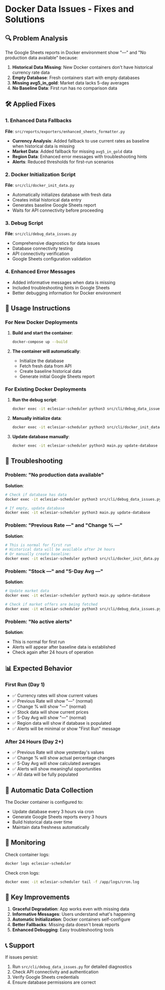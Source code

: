 # Docker Data Issues - Fixes and Solutions

## 🔍 Problem Analysis

The Google Sheets reports in Docker environment show "—" and "No production data available" because:

1. **Historical Data Missing**: New Docker containers don't have historical currency rate data
2. **Empty Database**: Fresh containers start with empty databases
3. **Missing avg5_in_gold**: Market data lacks 5-day averages
4. **No Baseline Data**: First run has no comparison data

## 🛠️ Applied Fixes

### 1. Enhanced Data Fallbacks

**File**: `src/reports/exporters/enhanced_sheets_formatter.py`

- **Currency Analysis**: Added fallback to use current rates as baseline when historical data is missing
- **Market Data**: Added fallback for missing `avg5_in_gold` data
- **Region Data**: Enhanced error messages with troubleshooting hints
- **Alerts**: Reduced thresholds for first-run scenarios

### 2. Docker Initialization Script

**File**: `src/cli/docker_init_data.py`

- Automatically initializes database with fresh data
- Creates initial historical data entry
- Generates baseline Google Sheets report
- Waits for API connectivity before proceeding

### 3. Debug Script

**File**: `src/cli/debug_data_issues.py`

- Comprehensive diagnostics for data issues
- Database connectivity testing
- API connectivity verification
- Google Sheets configuration validation

### 4. Enhanced Error Messages

- Added informative messages when data is missing
- Included troubleshooting hints in Google Sheets
- Better debugging information for Docker environment

## 🚀 Usage Instructions

### For New Docker Deployments

1. **Build and start the container**:
   ```bash
   docker-compose up --build
   ```

2. **The container will automatically**:
   - Initialize the database
   - Fetch fresh data from API
   - Create baseline historical data
   - Generate initial Google Sheets report

### For Existing Docker Deployments

1. **Run the debug script**:
   ```bash
   docker exec -it eclesiar-scheduler python3 src/cli/debug_data_issues.py
   ```

2. **Manually initialize data**:
   ```bash
   docker exec -it eclesiar-scheduler python3 src/cli/docker_init_data.py
   ```

3. **Update database manually**:
   ```bash
   docker exec -it eclesiar-scheduler python3 main.py update-database
   ```

## 🔧 Troubleshooting

### Problem: "No production data available"

**Solution**:
```bash
# Check if database has data
docker exec -it eclesiar-scheduler python3 src/cli/debug_data_issues.py

# If empty, update database
docker exec -it eclesiar-scheduler python3 main.py update-database
```

### Problem: "Previous Rate —" and "Change % —"

**Solution**:
```bash
# This is normal for first run
# Historical data will be available after 24 hours
# Or manually create baseline:
docker exec -it eclesiar-scheduler python3 src/cli/docker_init_data.py
```

### Problem: "Stock —" and "5-Day Avg —"

**Solution**:
```bash
# Update market data
docker exec -it eclesiar-scheduler python3 main.py update-database

# Check if market offers are being fetched
docker exec -it eclesiar-scheduler python3 src/cli/debug_data_issues.py
```

### Problem: "No active alerts"

**Solution**:
- This is normal for first run
- Alerts will appear after baseline data is established
- Check again after 24 hours of operation

## 📊 Expected Behavior

### First Run (Day 1)
- ✅ Currency rates will show current values
- ✅ Previous Rate will show "—" (normal)
- ✅ Change % will show "—" (normal)
- ✅ Stock data will show current prices
- ✅ 5-Day Avg will show "—" (normal)
- ✅ Region data will show if database is populated
- ✅ Alerts will be minimal or show "First Run" message

### After 24 Hours (Day 2+)
- ✅ Previous Rate will show yesterday's values
- ✅ Change % will show actual percentage changes
- ✅ 5-Day Avg will show calculated averages
- ✅ Alerts will show meaningful opportunities
- ✅ All data will be fully populated

## 🔄 Automatic Data Collection

The Docker container is configured to:
- Update database every 3 hours via cron
- Generate Google Sheets reports every 3 hours
- Build historical data over time
- Maintain data freshness automatically

## 📝 Monitoring

Check container logs:
```bash
docker logs eclesiar-scheduler
```

Check cron logs:
```bash
docker exec -it eclesiar-scheduler tail -f /app/logs/cron.log
```

## 🎯 Key Improvements

1. **Graceful Degradation**: App works even with missing data
2. **Informative Messages**: Users understand what's happening
3. **Automatic Initialization**: Docker containers self-configure
4. **Better Fallbacks**: Missing data doesn't break reports
5. **Enhanced Debugging**: Easy troubleshooting tools

## 📞 Support

If issues persist:
1. Run `src/cli/debug_data_issues.py` for detailed diagnostics
2. Check API connectivity and authentication
3. Verify Google Sheets credentials
4. Ensure database permissions are correct
